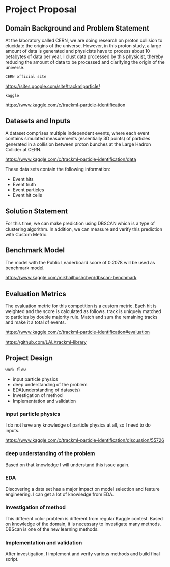 # Project Proposal

## Domain Background and Problem Statement

At the laboratory called CERN, we are doing research on proton collision to elucidate the origins of the universe.
However, in this proton study, a large amount of data is generated and physicists have to process about 10 petabytes of data per year. I clust data processed by this physicist, thereby reducing the amount of data to be processed and clarifying the origin of the universe.

`CERN official site`

https://sites.google.com/site/trackmlparticle/

`kaggle`

https://www.kaggle.com/c/trackml-particle-identification

## Datasets and Inputs

A dataset comprises multiple independent events, where each event contains simulated measurements (essentially 3D points) of particles generated in a collision between proton bunches at the Large Hadron Collider at CERN.

https://www.kaggle.com/c/trackml-particle-identification/data

These data sets contain the following information:

- Event hits
- Event truth
- Event particles
- Event hit cells

## Solution Statement

For this time, we can make prediction using DBSCAN which is a type of clustering algorithm. In addition, we can measure and verify this prediction with Custom Metric.

## Benchmark Model

The model with the Public Leaderboard score of 0.2078 will be used as benchmark model.

https://www.kaggle.com/mikhailhushchyn/dbscan-benchmark

## Evaluation Metrics

The evaluation metric for this competition is a custom metric.
Each hit is weighted and the score is calculated as follows.
track is uniquely matched to particles by double majority rule. Match and sum the remaining tracks and make it a total of events.

https://www.kaggle.com/c/trackml-particle-identification#evaluation

https://github.com/LAL/trackml-library

## Project Design

`work flow`

- input particle physics
- deep understanding of the problem
- EDA(understanding of datasets)
- Investigation of method
- Implementation and validation

### input particle physics

I do not have any knowledge of particle physics at all, so I need to do inputs.

https://www.kaggle.com/c/trackml-particle-identification/discussion/55726

### deep understanding of the problem

Based on that knowledge I will understand this issue again.

### EDA

Discovering a data set has a major impact on model selection and feature engineering. I can get a lot of knowledge from EDA.

### Investigation of method

This different color problem is different from regular Kaggle contest. Based on knowledge of the domain, it is necessary to investigate many methods. DBScan is one of the new learning methods.

### Implementation and validation

After investigation, I implement and verify various methods and build final script.
